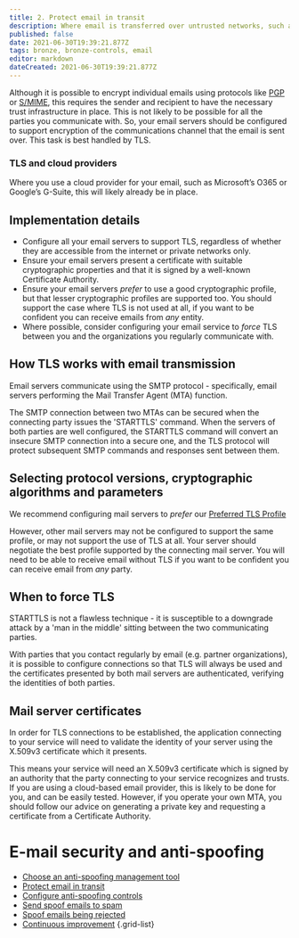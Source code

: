 ```yaml
---
title: 2. Protect email in transit
description: Where email is transferred over untrusted networks, such as the internet, its integrity and confidentially should be protected.
published: false
date: 2021-06-30T19:39:21.877Z
tags: bronze, bronze-controls, email
editor: markdown
dateCreated: 2021-06-30T19:39:21.877Z
---
```


Although it is possible to encrypt individual emails using protocols like [PGP](https://en.wikipedia.org/wiki/Pretty_Good_Privacy) or [S/MIME](https://en.wikipedia.org/wiki/S/MIME), this requires the sender and recipient to have the necessary trust infrastructure in place. This is not likely to be possible for all the parties you communicate with. So, your email servers should be configured to support encryption of the communications channel that the email is sent over. This task is best handled by TLS.

### **TLS and cloud providers**

Where you use a cloud provider for your email, such as Microsoft’s O365 or Google’s G-Suite, this will likely already be in place.


## Implementation details

-   Configure all your email servers to support TLS, regardless of whether they are accessible from the internet or private networks only.
-   Ensure your email servers present a certificate with suitable cryptographic properties and that it is signed by a well-known Certificate Authority.
-   Ensure your email servers *prefer* to use a good cryptographic profile, but that lesser cryptographic profiles are supported too. You should support the case where TLS is not used at all, if you want to be confident you can receive emails from *any* entity.
-   Where possible, consider configuring your email service to *force* TLS between you and the organizations you regularly communicate with.


## How TLS works with email transmission

Email servers communicate using the SMTP protocol - specifically, email servers performing the Mail Transfer Agent (MTA) function.

The SMTP connection between two MTAs can be secured when the connecting party issues the 'STARTTLS' command. When the servers of both parties are well configured, the STARTTLS command will convert an insecure SMTP connection into a secure one, and the TLS protocol will protect subsequent SMTP commands and responses sent between them.


## Selecting protocol versions, cryptographic algorithms and parameters

We recommend configuring mail servers to *prefer* our [Preferred TLS Profile](/silver-training/topic-tls)

However, other mail servers may not be configured to support the same profile, or may not support the use of TLS at all. Your server should negotiate the best profile supported by the connecting mail server. You will need to be able to receive email without TLS if you want to be confident you can receive email from *any* party.


## When to force TLS

STARTTLS is not a flawless technique - it is susceptible to a downgrade attack by a 'man in the middle' sitting between the two communicating parties.

With parties that you contact regularly by email (e.g. partner organizations), it is possible to configure connections so that TLS will always be used and the certificates presented by both mail servers are authenticated, verifying the identities of both parties.


## Mail server certificates

In order for TLS connections to be established, the application connecting to your service will need to validate the identity of your server using the X.509v3 certificate which it presents.

This means your service will need an X.509v3 certificate which is signed by an authority that the party connecting to your service recognizes and trusts. If you are using a cloud-based email provider, this is likely to be done for you, and can be easily tested. However, if you operate your own MTA, you should follow our advice on generating a private key and requesting a certificate from a Certificate Authority.

# E-mail security and anti-spoofing

- [Choose an anti-spoofing management tool](/bronze-controls/email-security-and-anti-spoofing/choose-anti-spoofing-management-tool)
- [Protect email in transit](/bronze-controls/email-security-and-anti-spoofing/protect-email-in-transit)
- [Configure anti-spoofing controls](/bronze-controls/email-security-and-anti-spoofing/configure-anti-spoofing-controls-)
- [Send spoof emails to spam](/bronze-controls/email-security-and-anti-spoofing/mark-spoof-emails-as-spam)
- [Spoof emails being rejected](/bronze-controls/email-security-and-anti-spoofing/reject-spoof-emails)
- [Continuous improvement](/bronze-controls/email-security-and-anti-spoofing/continuous-improvement)
{.grid-list}